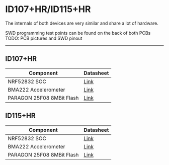 # ID107+HR/ID115+HR
The internals of both devices are very similar and share a lot of hardware.  

SWD programming test points can be found on the back of both PCBs  
TODO: PCB pictures and SWD pinout

___
## ID107+HR

| Component | Datasheet |
|-|-|
| NRF52832 SOC | [Link](https://infocenter.nordicsemi.com/pdf/nRF52832_PS_v1.0.pdf) |
| BMA222 Accelerometer | [Link](http://dl.btc.pl/kamami_wa/bma222.pdf) |
| PARAGON 25F08 8MBit Flash | [Link](http://j5d2v7d7.stackpathcdn.com/wp-content/uploads/2018/12/PN25F08-datasheet.pdf) |

## ID115+HR

| Component | Datasheet |
|-|-|
| NRF52832 SOC | [Link](https://infocenter.nordicsemi.com/pdf/nRF52832_PS_v1.0.pdf) |
| BMA222 Accelerometer | [Link](http://dl.btc.pl/kamami_wa/bma222.pdf) |
| PARAGON 25F08 8MBit Flash | [Link](http://j5d2v7d7.stackpathcdn.com/wp-content/uploads/2018/12/PN25F08-datasheet.pdf) |

